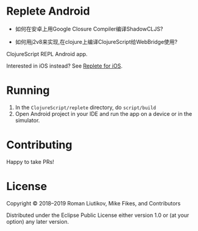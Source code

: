 # Replete Android

* 如何在安卓上用Google Closure Compiler编译ShadowCLJS? 

* 如何用j2v8来实现,在clojure上编译ClojureScript给WebBridge使用?

ClojureScript REPL Android app.

Interested in iOS instead? See [Replete for iOS](https://github.com/replete-repl/replete-ios).

# Running

1. In the `ClojureScript/replete` directory, do `script/build`
1. Open Android project in your IDE and run the app on a device or in the simulator.

# Contributing

Happy to take PRs!

# License

Copyright © 2018–2019 Roman Liutikov, Mike Fikes, and Contributors

Distributed under the Eclipse Public License either version 1.0 or (at your option) any later version.
